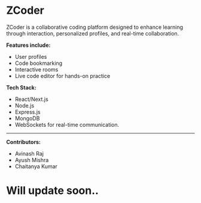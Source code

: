 # ZCoder 

ZCoder is a collaborative coding platform designed to enhance learning through interaction, personalized profiles, and real-time collaboration.

**Features include:**  
- User profiles  
- Code bookmarking  
- Interactive rooms  
- Live code editor for hands-on practice

**Tech Stack:**  
- React/Next.js 
- Node.js
- Express.js
- MongoDB
- WebSockets for real-time communication.

---

**Contributors:**  
- Avinash Raj  
- Ayush Mishra  
- Chaitanya Kumar  

# Will update soon..
